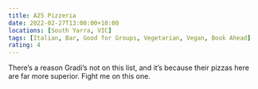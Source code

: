 ```yaml
---
title: A25 Pizzeria
date: 2022-02-27T13:00:00+10:00
locations: [South Yarra, VIC]
tags: [Italian, Bar, Good for Groups, Vegetarian, Vegan, Book Ahead]
rating: 4
---
```


There’s a reason Gradi’s not on this list, and it’s because their pizzas here are far more superior. Fight me on this one.